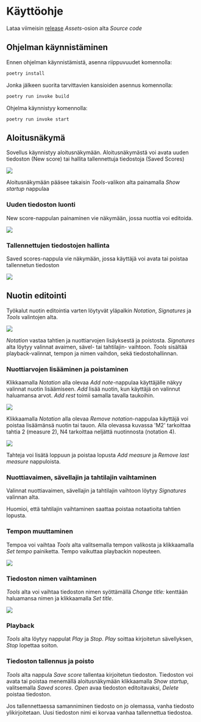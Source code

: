 # Käyttöohje

Lataa viimeisin [release](https://github.com/yuzamonkey/ot-harjoitustyo/releases) _Assets_-osion alta _Source code_

## Ohjelman käynnistäminen
Ennen ohjelman käynnistämistä, asenna riippuvuudet komennolla:

```bash
poetry install
```

Jonka jälkeen suorita tarvittavien kansioiden asennus komennolla:

```bash
poetry run invoke build
```

Ohjelma käynnistyy komennolla:

```
poetry run invoke start
```

## Aloitusnäkymä

Sovellus käynnistyy aloitusnäkymään. Aloitusnäkymästä voi avata uuden tiedoston (New score) tai hallita tallennettuja tiedostoja (Saved Scores)

![](./kuvat/kayttoohjeet/startup.png)

Aloitusnäkymään pääsee takaisin _Tools_-valikon alta painamalla _Show startup_ nappulaa

### Uuden tiedoston luonti

New score-nappulan painaminen vie näkymään, jossa nuottia voi editoida.

![](./kuvat/kayttoohjeet/newscore.png)

### Tallennettujen tiedostojen hallinta

Saved scores-nappula vie näkymään, jossa käyttäjä voi avata tai poistaa tallennetun tiedoston

![](./kuvat/kayttoohjeet/files.png)

## Nuotin editointi

Työkalut nuotin editointia varten löytyvät yläpalkin _Notation_, _Signatures_ ja _Tools_ valintojen alta.

![](./kuvat/kayttoohjeet/navigation.png)

_Notation_ vastaa tahtien ja nuottiarvojen lisäyksestä ja poistosta. _Signatures_ alta löytyy valinnat avaimen, sävel- tai tahtilajin- vaihtoon. _Tools_ sisältää playback-valinnat, tempon ja nimen vaihdon, sekä tiedostohallinnan.

### Nuottiarvojen lisääminen ja poistaminen

Klikkaamalla _Notation_ alla olevaa _Add note_-nappulaa käyttäjälle näkyy valinnat nuotin lisäämiseen. _Add_ lisää nuotin, kun käyttäjä on valinnut haluamansa arvot. _Add rest_ toimii samalla tavalla taukoihin.

![](./kuvat/kayttoohjeet/addnote.png)

Klikkaamalla _Notation_ alla olevaa _Remove notation_-nappulaa käyttäjä voi poistaa lisäämänsä nuotin tai tauon. Alla olevassa kuvassa 'M2' tarkoittaa tahtia 2 (measure 2), N4 tarkoittaa neljättä nuotinnosta (notation 4).

![](./kuvat/kayttoohjeet/removenote.png)

Tahteja voi lisätä loppuun ja poistaa lopusta _Add measure_ ja _Remove last measure_ nappuloista.

### Nuottiavaimen, sävellajin ja tahtilajin vaihtaminen

Valinnat nuottiavaimen, sävellajin ja tahtilajin vaihtoon löytyy _Signatures_ valinnan alta.

Huomioi, että tahtilajin vaihtaminen saattaa poistaa notaatioita tahtien lopusta.

### Tempon muuttaminen

Tempoa voi vaihtaa _Tools_ alta valitsemalla tempon valikosta ja klikkaamalla _Set tempo_ painiketta. Tempo vaikuttaa playbackin nopeuteen.

![](./kuvat/kayttoohjeet/settempo.png)

### Tiedoston nimen vaihtaminen

_Tools_ alta voi vaihtaa tiedoston nimen syöttämällä _Change title:_ kenttään haluamansa nimen ja klikkaamalla _Set title_.

![](./kuvat/kayttoohjeet/changetitle.png)

### Playback

_Tools_ alta löytyy nappulat _Play_ ja _Stop_. _Play_ soittaa kirjoitetun sävellyksen, _Stop_ lopettaa soiton.

### Tiedoston tallennus ja poisto

_Tools_ alta nappula _Save score_ tallentaa kirjoitetun tiedoston. Tiedoston voi avata tai poistaa menemällä aloitusnäkymään klikkaamalla _Show startup_, valitsemalla _Saved scores_. _Open_ avaa tiedoston editoitavaksi, _Delete_ poistaa tiedoston.

Jos tallennettaessa samanniminen tiedosto on jo olemassa, vanha tiedosto ylikirjoitetaan. Uusi tiedoston nimi ei korvaa vanhaa tallennettua tiedostoa.

